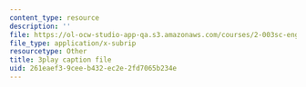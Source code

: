 ```yaml
---
content_type: resource
description: ''
file: https://ol-ocw-studio-app-qa.s3.amazonaws.com/courses/2-003sc-engineering-dynamics-fall-2011/261eaef39ceeb432ec2e2fd7065b234e_9_d8CQrCYUw.srt
file_type: application/x-subrip
resourcetype: Other
title: 3play caption file
uid: 261eaef3-9cee-b432-ec2e-2fd7065b234e
---
```

